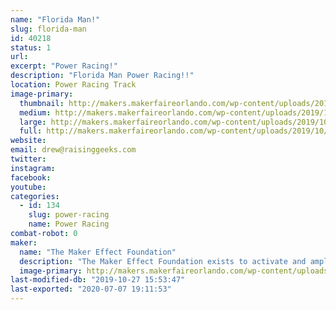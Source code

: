 ```yaml
---
name: "Florida Man!"
slug: florida-man
id: 40218
status: 1
url: 
excerpt: "Power Racing!"
description: "Florida Man Power Racing!!"
location: Power Racing Track
image-primary:
  thumbnail: http://makers.makerfaireorlando.com/wp-content/uploads/2019/10/florida-man-0-150x150.jpg
  medium: http://makers.makerfaireorlando.com/wp-content/uploads/2019/10/florida-man-0-225x300.jpg
  large: http://makers.makerfaireorlando.com/wp-content/uploads/2019/10/florida-man-0.jpg
  full: http://makers.makerfaireorlando.com/wp-content/uploads/2019/10/florida-man-0.jpg
website: 
email: drew@raisinggeeks.com
twitter: 
instagram: 
facebook: 
youtube: 
categories:
  - id: 134
    slug: power-racing
    name: Power Racing
combat-robot: 0
maker:
  name: "The Maker Effect Foundation"
  description: "The Maker Effect Foundation exists to activate and amplify the efforts of makers as they learn, build and work together in their communities. Our efforts include research, publication, community organization, event production, and startup advisement. The foundation’s community organization and startup efforts are focused on Central Florida, however our research and publication efforts are not limited in scope. The Maker Effect Foundation is a 501(c)(3) public charity. "
  image-primary: http://makers.makerfaireorlando.com/wp-content/uploads/2015/09/candy_making_buttons_at_makerfx-1024x1024.jpg
last-modified-db: "2019-10-27 15:53:47"
last-exported: "2020-07-07 19:11:53"
---
```


